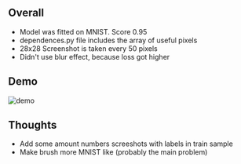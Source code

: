 ## Overall
- Model was fitted on MNIST. Score 0.95
- dependences.py file includes the array of useful pixels
- 28x28 Screenshot is taken every 50 pixels
- Didn't use blur effect, because loss got higher
## Demo
![demo](https://github.com/wpnya/Number-prediction/assets/121402730/87b30fde-3c7f-42a0-ad03-99d64e098202)
## Thoughts
- Add some amount numbers screeshots with labels in train sample
- Make brush more MNIST like (probably the main problem)
